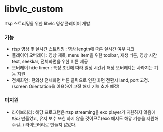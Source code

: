 # libvlc_custom

rtsp 스트리밍을 위한 libvlc 영상 플레이어 개발

### 기능
- rtsp 영상 및 실시간 스트리밍 : 영상 length에 따른 실시간 여부 체크
- 플레이어 오버레이 : 영상 제목, menu item을 위한 toolbar, 재생 버튼, 영상 시간 text, seekbar, 전체화면을 위한 버튼 제공
- 오버레이 hide timer : 특정 조건에 따라 일정 시간뒤 해당 오버레이는 사라지는 기능 지원
- 전체화면 : 편의상 전체화면 버튼 클릭으로 인한 화면 전환시 land, port 고정.(screen Orientation을 이용하여 고정 해제 기능 추가 예정)

### 미지원
- 라이브러리 : 해당 프로그램은 rtsp streaming을 exo player가 지원하지 않음에 따라 만들었고, 유지 보수 또한 하지 않을 것이므로(exo 에서도 해당 기능을 지원해주길..) 라이브러리로 만들지 않았다. 